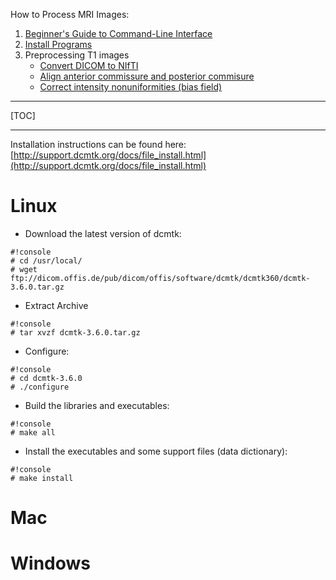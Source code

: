 How to Process MRI Images:

1. [Beginner's Guide to Command-Line Interface](primer)
2. [Install Programs](Home)
3. Preprocessing T1 images
     * [Convert DICOM to NIfTI](dcm2nii)
     * [Align anterior commissure and posterior commisure](acpcdetect)
     * [Correct intensity nonuniformities (bias field)](N4BiasFieldCorrection)

---------------------------------------

[TOC]

---------------------------------------

Installation instructions can be found here: [http://support.dcmtk.org/docs/file_install.html](http://support.dcmtk.org/docs/file_install.html)

# Linux

* Download the latest version of dcmtk:

```
#!console
# cd /usr/local/
# wget ftp://dicom.offis.de/pub/dicom/offis/software/dcmtk/dcmtk360/dcmtk-3.6.0.tar.gz
```

* Extract Archive

```
#!console
# tar xvzf dcmtk-3.6.0.tar.gz
```

* Configure:

```
#!console
# cd dcmtk-3.6.0
# ./configure
```
* Build the libraries and executables:

```
#!console
# make all
```

* Install the executables and some support files (data dictionary):

```
#!console
# make install
```

# Mac

# Windows